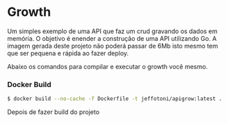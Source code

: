 # Growth

Um simples exemplo de uma API que faz um crud gravando os dados em memória. O objetivo 
é enender a construção de uma API utilizando Go. A imagem gerada deste projeto não poderá 
passar de 6Mb isto mesmo tem que ser pequena e rápida ao fazer deploy.

Abaixo os comandos para compilar e executar o growth você mesmo.

### Docker Build

```bash
$ docker build --no-cache -f Dockerfile -t jeffotoni/apigrow:latest .
```
Depois de fazer build do projeto 